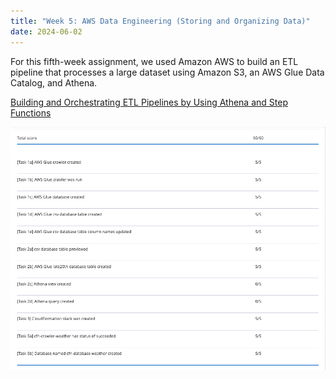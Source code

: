 ```yaml
---
title: "Week 5: AWS Data Engineering (Storing and Organizing Data)"
date: 2024-06-02
---
```


For this fifth-week assignment, we used Amazon AWS to build an ETL pipeline that processes a large dataset using Amazon S3, an AWS Glue Data Catalog, and Athena.


[Building and Orchestrating ETL Pipelines by Using Athena and Step Functions](https://github.com/BurglarHobbit1937/skills-github-pages-Richardson/blob/48efa9b8a2fc6d15fc927339253d2bf79af3fe4c/Module-5-Screenshot%202024-06-09%20at%202.12.53%20PM.png)

![Building and Orchestrating ETL Pipelines by Using Athena and Step Functions - Image](https://github.com/BurglarHobbit1937/skills-github-pages-Richardson/blob/48efa9b8a2fc6d15fc927339253d2bf79af3fe4c/Module-5-Screenshot%202024-06-09%20at%202.12.53%20PM.png)
